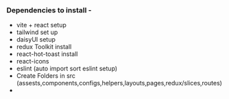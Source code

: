 ### Dependencies to install - 
- vite + react setup
- tailwind set up
- daisyUI setup
- redux Toolkit install
- react-hot-toast install
- react-icons
- eslint (auto import sort eslint setup)
- Create Folders in src (assests,components,configs,helpers,layouts,pages,redux/slices,routes)
- 